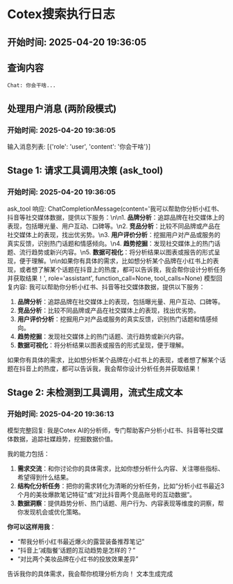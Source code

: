 # Cotex搜索执行日志

## 开始时间: 2025-04-20 19:36:05


## 查询内容
```
Chat: 你会干啥...
```


## 处理用户消息 (两阶段模式)
### 开始时间: 2025-04-20 19:36:05

输入消息列表: [{'role': 'user', 'content': '你会干啥'}]

## Stage 1: 请求工具调用决策 (ask_tool)
### 开始时间: 2025-04-20 19:36:05

ask_tool 响应: ChatCompletionMessage(content='我可以帮助你分析小红书、抖音等社交媒体数据，提供以下服务：\n\n1. **品牌分析**：追踪品牌在社交媒体上的表现，包括曝光量、用户互动、口碑等。\n2. **竞品分析**：比较不同品牌或产品在社交媒体上的表现，找出优劣势。\n3. **用户评价分析**：挖掘用户对产品或服务的真实反馈，识别热门话题和情感倾向。\n4. **趋势挖掘**：发现社交媒体上的热门话题、流行趋势或新兴内容。\n5. **数据可视化**：将分析结果以图表或报告的形式呈现，便于理解。\n\n如果你有具体的需求，比如想分析某个品牌在小红书上的表现，或者想了解某个话题在抖音上的热度，都可以告诉我，我会帮你设计分析任务并获取结果！', role='assistant', function_call=None, tool_calls=None)
模型回复内容: 我可以帮助你分析小红书、抖音等社交媒体数据，提供以下服务：

1. **品牌分析**：追踪品牌在社交媒体上的表现，包括曝光量、用户互动、口碑等。
2. **竞品分析**：比较不同品牌或产品在社交媒体上的表现，找出优劣势。
3. **用户评价分析**：挖掘用户对产品或服务的真实反馈，识别热门话题和情感倾向。
4. **趋势挖掘**：发现社交媒体上的热门话题、流行趋势或新兴内容。
5. **数据可视化**：将分析结果以图表或报告的形式呈现，便于理解。

如果你有具体的需求，比如想分析某个品牌在小红书上的表现，或者想了解某个话题在抖音上的热度，都可以告诉我，我会帮你设计分析任务并获取结果！

## Stage 2: 未检测到工具调用，流式生成文本
### 开始时间: 2025-04-20 19:36:13

模型完整回复: 我是Cotex AI的分析师，专门帮助客户分析小红书、抖音等社交媒体数据，追踪社媒趋势，挖掘数据价值。  

我的能力包括：  
1. **需求交流**：和你讨论你的具体需求，比如你想分析什么内容、关注哪些指标、希望得到什么结果。  
2. **结构化分析任务**：把你的需求转化为清晰的分析任务，比如“分析小红书最近3个月的美妆爆款笔记特征”或“对比抖音两个竞品账号的互动数据”。  
3. **数据洞察**：提供趋势分析、热门话题、用户行为、内容表现等维度的洞察，帮你发现机会或优化策略。  

**你可以这样用我**：  
- “帮我分析小红书最近爆火的露营装备推荐笔记”  
- “抖音上‘减脂餐’话题的互动趋势是怎样的？”  
- “对比两个美妆品牌在小红书的投放效果差异”  

告诉我你的具体需求，我会帮你梳理分析方向！
文本生成完成
